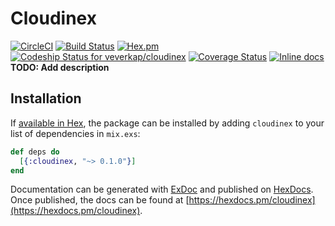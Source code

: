 # Cloudinex
[![CircleCI](https://circleci.com/gh/veverkap/cloudinex/tree/master.svg?style=svg&circle-token=e6113d078cbf6f2a86aeb9b540f52d6fd9b2df04)](https://circleci.com/gh/veverkap/cloudinex/tree/master)
[![Build Status](https://travis-ci.org/veverkap/cloudinex.svg?branch=master)](https://travis-ci.org/veverkap/cloudinex)
[![Hex.pm](https://img.shields.io/hexpm/v/cloudinex.svg)](http://hex.pm/packages/cloudinex)
[ ![Codeship Status for veverkap/cloudinex](https://app.codeship.com/projects/92f66fd0-676b-0135-d1a2-52d2c2f6a252/status?branch=master)](https://app.codeship.com/projects/241057)
[![Coverage Status](https://coveralls.io/repos/github/veverkap/cloudinex/badge.svg?branch=master)](https://coveralls.io/github/veverkap/cloudinex?branch=master)
[![Inline docs](http://inch-ci.org/github/veverkap/cloudinex.svg)](http://inch-ci.org/github/veverkap/cloudinex)
**TODO: Add description**

## Installation

If [available in Hex](https://hex.pm/docs/publish), the package can be installed
by adding `cloudinex` to your list of dependencies in `mix.exs`:

```elixir
def deps do
  [{:cloudinex, "~> 0.1.0"}]
end
```

Documentation can be generated with [ExDoc](https://github.com/elixir-lang/ex_doc)
and published on [HexDocs](https://hexdocs.pm). Once published, the docs can
be found at [https://hexdocs.pm/cloudinex](https://hexdocs.pm/cloudinex).


